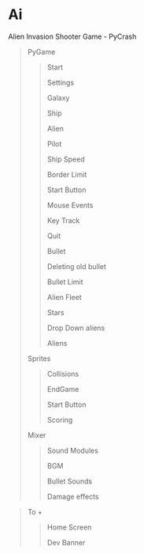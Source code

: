 # Ai
Alien Invasion Shooter Game - PyCrash 

>PyGame
>>Start
>>
>>Settings
>>
>>Galaxy
>>
>>Ship
>>
>>Alien
>>
>>Pilot
>>
>>Ship Speed
>>
>>Border Limit
>>
>>Start Button
>>
>>Mouse Events
>>
>>Key Track
>>
>>Quit
>>
>>Bullet
>>
>>Deleting old bullet
>>
>>Bullet Limit
>>
>>Alien Fleet
>>
>>Stars
>>
>>Drop Down aliens
>>
>>Aliens
>>
>Sprites
>>
>>Collisions
>>
>>EndGame
>>
>>Start Button
>>
>>Scoring
>>
>Mixer
>>
>>Sound Modules
>>
>>BGM
>>
>>Bullet Sounds
>>
>>Damage effects

>To +
>>
>>Home Screen
>>
>>Dev Banner
